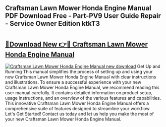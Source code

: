 ## Craftsman Lawn Mower Honda Engine Manual PDF Download Free - Part-PV9 User Guide Repair - Service Owner Edition ktkT3

# <h2><a href="http://bc79682.oget.top/?id=Craftsman+Lawn+Mower+Honda+Engine+Manual">🔗Download New 👉🔴 Craftsman Lawn Mower Honda Engine Manual</a></h2>

[![Craftsman Lawn Mower Honda Engine Manual new download](https://i.imgur.com/5g1atiW.png)](http://bc79682.oget.top/?id=Craftsman+Lawn+Mower+Honda+Engine+Manual)
Get Up and Running This manual simplifies the process of setting up and using your new Craftsman Lawn Mower Honda Engine Manual with clear instructions and illustrations. To ensure a successful experience with your new Craftsman Lawn Mower Honda Engine Manual, we recommend reading this user manual carefully. It contains detailed information on product setup, usage instructions, and an overview of the various features and capabilities. This innovative Craftsman Lawn Mower Honda Engine Manual offers a comprehensive suite of features designed to streamline your workflow. Let's Get Started! Contact us today and let us help you make the most of your new Craftsman Lawn Mower Honda Engine Manual.

